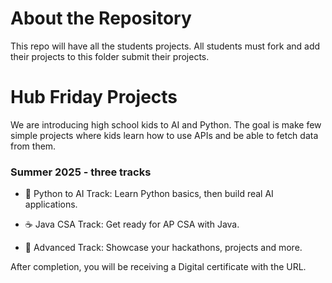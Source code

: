 # About the Repository
This repo will have all the students projects. All students must fork and add their projects to this folder submit their projects. 

# Hub Friday Projects 
We are introducing high school kids to AI and Python. The goal is make few simple projects where kids learn how to use APIs and be able to fetch data from them.

### Summer 2025 - three tracks 

- 🐍 Python to AI Track: Learn Python basics, then build real AI applications.

- ☕️ Java CSA Track: Get ready for AP CSA with Java.

- 🚀 Advanced Track: Showcase your hackathons, projects and more.

After completion, you will be receiving a Digital certificate with the URL.